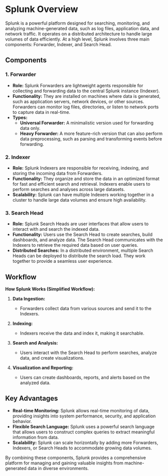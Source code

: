# Splunk Overview

Splunk is a powerful platform designed for searching, monitoring, and analyzing machine-generated data, such as log files, application data, and network traffic. It operates on a distributed architecture to handle large volumes of data efficiently. At a high level, Splunk involves three main components: Forwarder, Indexer, and Search Head.

## Components

### 1. Forwarder

- **Role:** Splunk Forwarders are lightweight agents responsible for collecting and forwarding data to the central Splunk instance (Indexer).
- **Functionality:** They are installed on machines where data is generated, such as application servers, network devices, or other sources. Forwarders can monitor log files, directories, or listen to network ports to capture data in real-time.
- **Types:**
  - **Universal Forwarder:** A minimalistic version used for forwarding data only.
  - **Heavy Forwarder:** A more feature-rich version that can also perform data preprocessing, such as parsing and transforming events before forwarding.

### 2. Indexer

- **Role:** Splunk Indexers are responsible for receiving, indexing, and storing the incoming data from Forwarders.
- **Functionality:** They organize and store the data in an optimized format for fast and efficient search and retrieval. Indexers enable users to perform searches and analyses across large datasets.
- **Scalability:** Splunk can have multiple Indexers working together in a cluster to handle large data volumes and ensure high availability.

### 3. Search Head

- **Role:** Splunk Search Heads are user interfaces that allow users to interact with and search the indexed data.
- **Functionality:** Users use the Search Head to create searches, build dashboards, and analyze data. The Search Head communicates with the Indexers to retrieve the required data based on user queries.
- **Distributed Searches:** In a distributed environment, multiple Search Heads can be deployed to distribute the search load. They work together to provide a seamless user experience.

## Workflow

**How Splunk Works (Simplified Workflow):**

1. **Data Ingestion:**
   - Forwarders collect data from various sources and send it to the Indexers.

2. **Indexing:**
   - Indexers receive the data and index it, making it searchable.

3. **Search and Analysis:**
   - Users interact with the Search Head to perform searches, analyze data, and create visualizations.

4. **Visualization and Reporting:**
   - Users can create dashboards, reports, and alerts based on the analyzed data.

## Key Advantages

- **Real-time Monitoring:** Splunk allows real-time monitoring of data, providing insights into system performance, security, and application behavior.
- **Flexible Search Language:** Splunk uses a powerful search language that allows users to construct complex queries to extract meaningful information from data.
- **Scalability:** Splunk can scale horizontally by adding more Forwarders, Indexers, or Search Heads to accommodate growing data volumes.

By combining these components, Splunk provides a comprehensive platform for managing and gaining valuable insights from machine-generated data in diverse environments.

